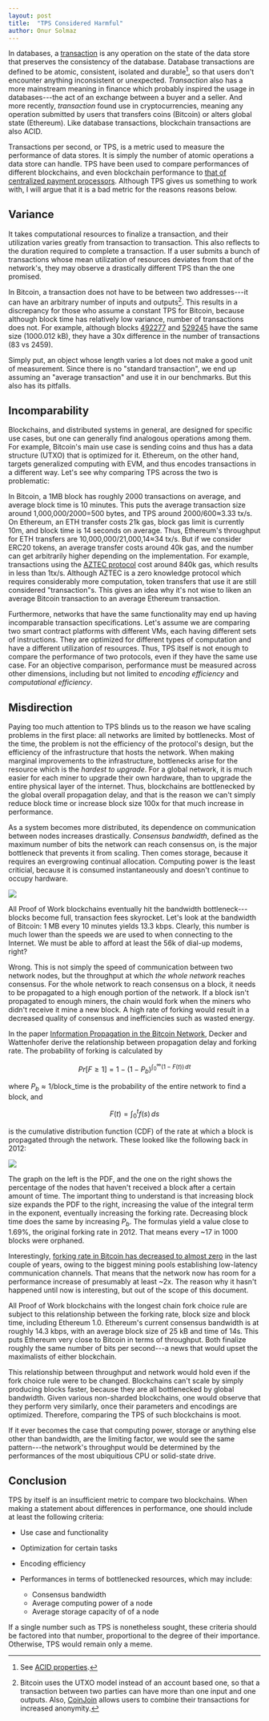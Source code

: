 ```yaml
---
layout: post
title:  "TPS Considered Harmful"
author: Onur Solmaz
---
```


In databases, a [transaction](https://en.wikipedia.org/wiki/Database_transaction) is any operation on the state of the data store that preserves the consistency of the database. Database transactions are defined to be atomic, consistent, isolated and durable[^1], so that users don't encounter anything inconsistent or unexpected. *Transaction* also has a more mainstream meaning in finance which probably inspired the usage in databases---the act of an exchange between a buyer and a seller. And more recently, *transaction* found use in cryptocurrencies, meaning any operation submitted by users that transfers coins (Bitcoin) or alters global state (Ethereum). Like database transactions, blockchain transactions are also ACID.

Transactions per second, or TPS, is a metric used to measure the performance of data stores. It is simply the number of atomic operations a data store can handle. TPS have been used to compare performances of different blockchains, and even blockchain performance to [that of centralized payment processors](https://techcrunch.com/2017/09/18/ethereum-will-replace-visa-in-a-couple-of-years-says-founder/). Although TPS gives us something to work with, I will argue that it is a bad metric for the reasons reasons below.

## Variance

It takes computational resources to finalize a transaction, and their utilization varies greatly from transaction to transaction. This also reflects to the duration required to complete a transaction. If a user submits a bunch of transactions whose mean utilization of resources deviates from that of the network's, they may observe a drastically different TPS than the one promised.

In Bitcoin, a transaction does not have to be between two addresses---it can have an arbitrary number of inputs and outputs[^2]. This results in a discrepancy for those who assume a constant TPS for Bitcoin, because although block time has relatively low variance, number of transactions does not. For example, although blocks [492277](https://www.blockchain.com/btc/block-height/492277) and [529245](https://www.blockchain.com/btc/block-height/529245) have the same size (1000.012 kB), they have a 30x difference in the number of transactions (83 vs 2459).

Simply put, an object whose length varies a lot does not make a good unit of measurement. Since there is no "standard transaction", we end up assuming an "average transaction" and use it in our benchmarks. But this also has its pitfalls.

## Incomparability

Blockchains, and distributed systems in general, are designed for specific use cases, but one can generally find analogous operations among them. For example, Bitcoin's main use case is sending coins and thus has a data structure (UTXO) that is optimized for it. Ethereum, on the other hand, targets generalized computing with EVM, and thus encodes transactions in a different way. Let's see why comparing TPS across the two is problematic:

In Bitcoin, a 1MB block has roughly 2000 transactions on average, and average block time is 10 minutes. This puts the average transaction size around 1,000,000/2000=500 bytes, and TPS around 2000/600≈3.33 tx/s. On Ethereum, an ETH transfer costs 21k gas, block gas limit is currently 10m, and block time is 14 seconds on average. Thus, Ethereum's throughput for ETH transfers are 10,000,000/21,000,14≈34 tx/s. But if we consider ERC20 tokens, an average transfer costs around 40k gas, and the number can get arbitrarily higher depending on the implementation. For example, transactions using the [AZTEC protocol](https://github.com/AztecProtocol/AZTEC/blob/master/AZTEC.pdf) cost around 840k gas, which results in less than 1tx/s. Although AZTEC is a zero knowledge protocol which requires considerably more computation, token transfers that use it are still considered "transaction"s. This gives an idea why it's not wise to liken an average Bitcoin transaction to an average Ethereum transaction.

Furthermore, networks that have the same functionality may end up having incomparable transaction specifications. Let's assume we are comparing two smart contract platforms with different VMs, each having  different sets of instructions. They are optimized for different types of computation and have a different utilization of resources. Thus, TPS itself is not enough to compare the performance of two protocols, even if they have the same use case. For an objective comparison, performance must be measured across other dimensions, including but not limited to *encoding efficiency* and *computational efficiency*.

## Misdirection

Paying too much attention to TPS blinds us to the reason we have scaling problems in the first place: all networks are limited by bottlenecks. Most of the time, the problem is not the efficiency of the protocol's design, but the efficiency of the infrastructure that hosts the network. When making marginal improvements to the infrastructure, bottlenecks arise for the resource which is the *hardest to upgrade*. For a global network, it is much easier for each miner to upgrade their own hardware, than to upgrade the entire physical layer of the internet. Thus, blockchains are bottlenecked by the global overall propagation delay, and that is the reason we can't simply reduce block time or increase block size 100x for that much increase in performance.

As a system becomes more distributed, its dependence on communication between nodes increases drastically. *Consensus bandwidth*, defined as the maximum number of bits the network can reach consensus on, is the major bottleneck that prevents it from scaling. Then comes storage, because it requires an evergrowing continual allocation. Computing power is the least criticial, because it is consumed instantaneously and doesn't continue to occupy hardware.

![](https://i.imgur.com/dJYpCbW.png)

All Proof of Work blockchains eventually hit the bandwidth bottleneck---blocks become full, transaction fees skyrocket. Let's look at the bandwidth of Bitcoin: 1 MB every 10 minutes yields 13.3 kbps. Clearly, this number is much lower than the speeds we are used to when connecting to the Internet. We must be able to afford at least the 56k of dial-up modems, right?

Wrong. This is not simply the speed of communication between two network nodes, but the throughput at which *the whole network* reaches consensus. For the whole network to reach consensus on a block, it needs to be propagated to a high enough portion of the network. If a block isn't propagated to enough miners, the chain would fork when the miners who didn't receive it mine a new block. A high rate of forking would result in a decreased quality of consensus and inefficiencies such as wasted energy.

In the paper [Information Propagation in the Bitcoin Network](https://ieeexplore.ieee.org/document/6688704), Decker and Wattenhofer derive the relationship between propagation delay and forking rate. The probability of forking is calculated by

$$
Pr[F\geq 1] = 1 - (1-P_b)^{\int_0^\infty(1-F(t))\,dt}
$$

where $P_b\approx 1/\text{block_time}$ is the probability of the entire network to find a block, and

$$F(t) = \int_0^t f(s)\, ds$$

is the cumulative distribution function (CDF) of the rate at which a block is propagated through the network. These looked like the following back in 2012:

![](https://i.imgur.com/rFJFFoQ.png)

The graph on the left is the PDF, and the one on the right shows the percentage of the nodes that haven't received a block after a certain amount of time. The important thing to understand is that increasing block size expands the PDF to the right, increasing the value of the integral term in the exponent, eventually increasing the forking rate. Decreasing block time does the same by increasing $P_b$. The formulas yield a value close to 1.69%, the original forking rate in 2012. That means every ~17 in 1000 blocks were orphaned.

Interestingly, [forking rate in Bitcoin has decreased to almost zero](https://www.theblockcrypto.com/genesis/24966/skeptics-lens-orphaned-blocks-in-bitcoin-are-becoming-less-frequent-as-miners-improve-direct-communication) in the last couple of years, owing to the biggest mining pools establishing low-latency communication channels. That means that the network now has room for a performance increase of presumably at least ~2x. The reason why it hasn't happened until now is interesting, but out of the scope of this document.

All Proof of Work blockchains with the longest chain fork choice rule are subject to this relationship between the forking rate, block size and block time, including Ethereum 1.0. Ethereum's current consensus bandwidth is at roughly 14.3 kbps, with an average block size of 25 kB and time of 14s. This puts Ethereum very close to Bitcoin in terms of throughput. Both finalize roughly the same number of bits per second---a news that would upset the maximalists of either blockchain.

This relationship between throughput and network would hold even if the fork choice rule were to be changed. Blockchains can't scale by simply producing blocks faster, because they are all bottlenecked by global bandwidth. Given various non-sharded blockchains, one would observe that they perform very similarly, once their parameters and encodings are optimized. Therefore, comparing the TPS of such blockchains is moot.

If it ever becomes the case that computing power, storage or anything else other than bandwidth, are the limiting factor, we would see the same pattern---the network's throughput would be determined by the performances of the most ubiquitious CPU or solid-state drive.

## Conclusion

TPS by itself is an insufficient metric to compare two blockchains. When making a statement about differences in performance, one should include at least the following criteria:

- Use case and functionality
- Optimization for certain tasks
- Encoding efficiency
- Performances in terms of bottlenecked resources, which may include:

  - Consensus bandwidth
  - Average computing power of a node
  - Average storage capacity of of a node

If a single number such as TPS is nonetheless sought, these criteria should be factored into that number, proportional to the degree of their importance. Otherwise, TPS would remain only a meme.

[^1]: See [ACID properties](https://en.wikipedia.org/wiki/ACID).
[^2]: Bitcoin uses the UTXO model instead of an account based one, so that a transaction between two parties can have more than one input and one outputs. Also, [CoinJoin](https://en.bitcoin.it/wiki/CoinJoin) allows users to combine their transactions for increased anonymity.


